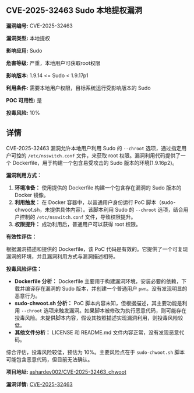 ## CVE-2025-32463 Sudo 本地提权漏洞

**漏洞编号:** CVE-2025-32463

**漏洞类型:** 本地提权

**影响应用:** Sudo

**危害等级:** 严重，本地用户可获取root权限

**影响版本:** 1.9.14 <= Sudo < 1.9.17p1

**利用条件:** 需要本地用户权限，目标系统运行受影响版本的 Sudo

**POC 可用性:** 是

**投毒风险:** 10%

## 详情

CVE-2025-32463 漏洞允许本地用户利用 Sudo 的 `--chroot` 选项，通过指定用户可控的 `/etc/nsswitch.conf` 文件，来获取 root 权限。漏洞利用代码提供了一个 Dockerfile，用于构建一个包含易受攻击的 Sudo 版本的环境(1.9.16p2)。

**漏洞利用方式：**

1.  **环境准备：** 使用提供的 Dockerfile 构建一个包含存在漏洞的 Sudo 版本的 Docker 镜像。
2.  **利用触发：** 在 Docker 容器中，以普通用户身份运行 PoC 脚本（sudo-chwoot.sh，未提供具体内容）。该脚本利用 Sudo 的 `--chroot` 选项，结合用户控制的 `/etc/nsswitch.conf` 文件，导致权限提升。
3.  **权限提升：** 成功利用后，普通用户可以获得 root 权限。

**有效性评估：**

根据漏洞描述和提供的 Dockerfile，该 PoC 代码是有效的。它提供了一个可复现漏洞的环境，并且漏洞利用方式与漏洞描述相符。

**投毒风险评估：**

*   **Dockerfile 分析：** Dockerfile 主要用于构建漏洞环境，安装必要的依赖，下载并编译存在漏洞的 Sudo 版本，并创建一个普通用户 `pwn`。没有发现明显的恶意行为。
*   **sudo-chwoot.sh 分析：** PoC 脚本内容未知，但根据描述，其主要功能是利用 `--chroot` 选项来触发漏洞。如果脚本被修改为执行恶意代码，则可能存在投毒风险。未提供脚本内容，假设其按照描述实现漏洞利用，则投毒风险较低。
*   **其他文件分析：** LICENSE 和 README.md 文件内容正常，没有发现恶意代码。

综合评估，投毒风险较低，预估为 10%。主要风险点在于 `sudo-chwoot.sh` 脚本可能包含恶意代码，但目前无法确认。

**项目地址:** [ashardev002/CVE-2025-32463_chwoot](https://github.com/ashardev002/CVE-2025-32463_chwoot)

**漏洞详情:** [CVE-2025-32463](https://nvd.nist.gov/vuln/detail/CVE-2025-32463)